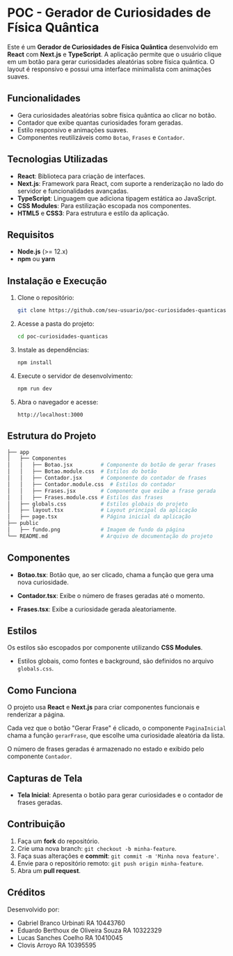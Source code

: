 # POC - Gerador de Curiosidades de Física Quântica

Este é um **Gerador de Curiosidades de Física Quântica** desenvolvido em **React** com **Next.js** e **TypeScript**. A aplicação permite que o usuário clique em um botão para gerar curiosidades aleatórias sobre física quântica. O layout é responsivo e possui uma interface minimalista com animações suaves.

## Funcionalidades
- Gera curiosidades aleatórias sobre física quântica ao clicar no botão.
- Contador que exibe quantas curiosidades foram geradas.
- Estilo responsivo e animações suaves.
- Componentes reutilizáveis como `Botao`, `Frases` e `Contador`.

## Tecnologias Utilizadas
- **React**: Biblioteca para criação de interfaces.
- **Next.js**: Framework para React, com suporte a renderização no lado do servidor e funcionalidades avançadas.
- **TypeScript**: Linguagem que adiciona tipagem estática ao JavaScript.
- **CSS Modules**: Para estilização escopada nos componentes.
- **HTML5** e **CSS3**: Para estrutura e estilo da aplicação.

## Requisitos

- **Node.js** (>= 12.x)
- **npm** ou **yarn**

## Instalação e Execução

1. Clone o repositório:

    ```bash
    git clone https://github.com/seu-usuario/poc-curiosidades-quanticas.git
    ```

2. Acesse a pasta do projeto:

    ```bash
    cd poc-curiosidades-quanticas
    ```

3. Instale as dependências:

    ```bash
    npm install
    ```

4. Execute o servidor de desenvolvimento:

    ```bash
    npm run dev
    ```

5. Abra o navegador e acesse:

    ```
    http://localhost:3000
    ```

## Estrutura do Projeto

```bash
├── app
│   ├── Componentes
│   │   ├── Botao.jsx         # Componente do botão de gerar frases
│   │   ├── Botao.module.css  # Estilos do botão
│   │   ├── Contador.jsx      # Componente do contador de frases
│   │   ├── Contador.module.css  # Estilos do contador
│   │   ├── Frases.jsx        # Componente que exibe a frase gerada
│   │   ├── Frases.module.css # Estilos das frases
│   ├── globals.css           # Estilos globais do projeto
│   ├── layout.tsx            # Layout principal da aplicação
│   ├── page.tsx              # Página inicial da aplicação
├── public
│   ├── fundo.png             # Imagem de fundo da página
└── README.md                 # Arquivo de documentação do projeto
```
## Componentes

- **Botao.tsx**: Botão que, ao ser clicado, chama a função que gera uma nova curiosidade.
  
- **Contador.tsx**: Exibe o número de frases geradas até o momento.
  
- **Frases.tsx**: Exibe a curiosidade gerada aleatoriamente.

## Estilos

Os estilos são escopados por componente utilizando **CSS Modules**.

- Estilos globais, como fontes e background, são definidos no arquivo `globals.css`.

## Como Funciona

O projeto usa **React** e **Next.js** para criar componentes funcionais e renderizar a página.

Cada vez que o botão "Gerar Frase" é clicado, o componente `PaginaInicial` chama a função `gerarFrase`, que escolhe uma curiosidade aleatória da lista.

O número de frases geradas é armazenado no estado e exibido pelo componente `Contador`.

## Capturas de Tela

- **Tela Inicial**: Apresenta o botão para gerar curiosidades e o contador de frases geradas.

## Contribuição

1. Faça um **fork** do repositório.
2. Crie uma nova branch: `git checkout -b minha-feature`.
3. Faça suas alterações e **commit**: `git commit -m 'Minha nova feature'`.
4. Envie para o repositório remoto: `git push origin minha-feature`.
5. Abra um **pull request**.

## Créditos

Desenvolvido por:

- Gabriel Branco Urbinati RA 10443760
- Eduardo Berthoux de Oliveira Souza RA 10322329
- Lucas Sanches Coelho RA 10410045
- Clovis Arroyo RA 10395595
